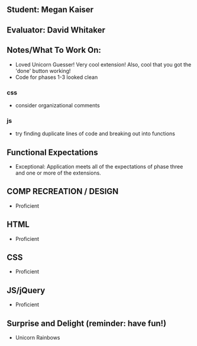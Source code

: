 ## Student: Megan Kaiser
## Evaluator: David Whitaker
## Notes/What To Work On:

- Loved Unicorn Guesser! Very cool extension! Also, cool that you got the 'done' button working!
- Code for phases 1-3 looked clean 

### css

- consider organizational comments

### js

- try finding duplicate lines of code and breaking out into functions

## Functional Expectations

* Exceptional: Application meets all of the expectations of phase three and one or more of the extensions.  

## COMP RECREATION / DESIGN

* Proficient  

## HTML

* Proficient  

## CSS

* Proficient  

## JS/jQuery

* Proficient  

## Surprise and Delight (reminder: have fun!)

* Unicorn Rainbows  
